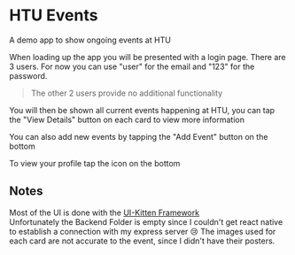 # HTU Events

A demo app to show ongoing events at HTU

When loading up the app you will be presented with a login page. There are 3 users. For now you can use "user" for the email and "123" for the password.
> The other 2 users provide no additional functionality


You will then be shown all current events happening at HTU, you can tap the "View Details" button on each card to view more information

You can also add new events by tapping the "Add Event" button on the bottom

To view your profile tap the icon on the bottom

## Notes
Most of the UI is done with the [UI-Kitten Framework](https://akveo.github.io/react-native-ui-kitten/)\
Unfortunately the Backend Folder is empty since I couldn't get react native to establish a connection with my express server 😢 
The images used for each card are not accurate to the event, since I didn't have their posters.
